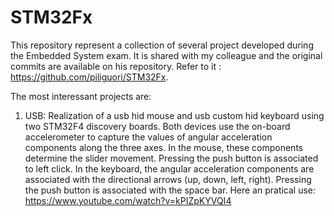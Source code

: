 # STM32Fx

This repository represent a collection of several project developed during the Embedded System exam. It is shared with my colleague and the original commits are available on his repository. Refer to it : https://github.com/piliguori/STM32Fx.

The most interessant projects are:

1) USB: Realization of a usb hid mouse and usb custom hid keyboard using two STM32F4 discovery boards. Both devices use the on-board accelerometer to capture the values of angular acceleration components along the three axes. In the mouse, these components determine the slider movement. Pressing the push button is associated to left click. In the keyboard, the angular acceleration components are associated with the directional arrows (up, down, left, right). Pressing the push button is associated with the space bar. Here an pratical use: https://www.youtube.com/watch?v=kPIZpKYVQI4

